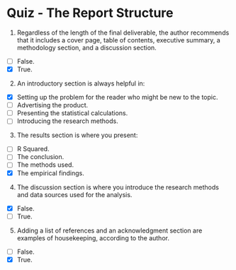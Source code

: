 # Quiz - The Report Structure

1. Regardless of the length of the final deliverable, the author recommends that it includes a cover page, table of contents, executive summary, a methodology section, and a discussion section.
- [ ] False.
- [x] True.

2. An introductory section is always helpful in:
- [x] Setting up the problem for the reader who might be new to the topic.
- [ ] Advertising the product.
- [ ] Presenting the statistical calculations.
- [ ] Introducing the research methods.

3. The results section is where you present:
- [ ] R Squared.
- [ ] The conclusion.
- [ ] The methods used.
- [x] The empirical findings.

4. The discussion section is where you introduce the research methods and data sources used for the analysis.
- [x] False.
- [ ] True.

5. Adding a list of references and an acknowledgment section are examples of housekeeping, according to the author.
- [ ] False.
- [x] True.
